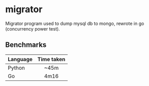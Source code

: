 # migrator
Migrator program used to dump mysql db to mongo, rewrote in go (concurrency power test).

## Benchmarks

| Language | Time taken |
|----------|:----------:|
| Python   |    ~45m    |
| Go       |    4m16    |
